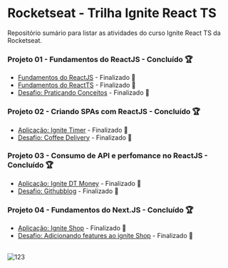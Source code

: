 # Rocketseat - Trilha Ignite React TS

<p>Repositório sumário para listar as atividades do curso Ignite React TS da Rocketseat.</p>

### Projeto 01 - Fundamentos do ReactJS - Concluído :trophy: 
* [Fundamentos do ReactJS](https://github.com/MouraPragana/01-fundamentos-reactjs-ignite) - Finalizado :1st_place_medal:
* [Fundamentos do ReactTS](https://github.com/MouraPragana/01-fundamentos-reactjs-ts-ignite) - Finalizado :1st_place_medal:
* [Desafio: Praticando Conceitos](https://github.com/MouraPragana/01-desafio-ignite-todo) - Finalizado :1st_place_medal:

### Projeto 02 - Criando SPAs com ReactJS - Concluído :trophy: 
* [Aplicação: Ignite Timer](https://github.com/MouraPragana/02-ignite-timer) - Finalizado :1st_place_medal:
* [Desafio: Coffee Delivery](https://github.com/MouraPragana/02-desafio-ignite-coffee-delivery) - Finalizado :1st_place_medal:

### Projeto 03 - Consumo de API e perfomance no ReactJS - Concluído :trophy: 
* [Aplicação: Ignite DT Money](https://github.com/MouraPragana/03-ignite-dt-money) - Finalizado :1st_place_medal:
* [Desafio: Githubblog](https://github.com/MouraPragana/03-desafio-ignite-github-blog) - Finalizado :1st_place_medal:

### Projeto 04 - Fundamentos do Next.JS - Concluído :trophy: 
* [Aplicação: Ignite Shop](https://github.com/MouraPragana/04-ignite-shop) - Finalizado :1st_place_medal:
* [Desafio: Adicionando features ao ignite Shop](https://github.com/MouraPragana/04-ignite-shop) - Finalizado :1st_place_medal:

\
![123](https://user-images.githubusercontent.com/78274293/208878002-3809c4a4-049a-4eb0-b5bf-b4a2fabd0988.png)
